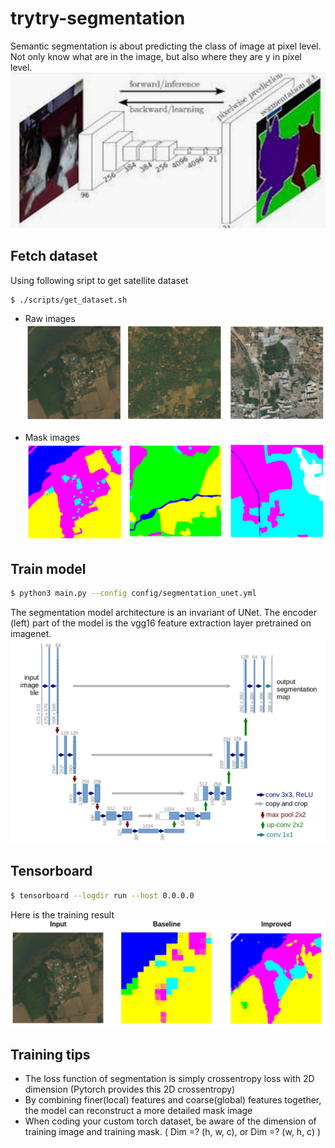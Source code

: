 # trytry-segmentation

Semantic segmentation is about predicting the class of image at pixel level. Not only know what are in the image, but also where they are y in pixel level.
![seg.png](./imgs/seg.png)

## Fetch dataset
Using following sript to get satellite dataset
```bash
$ ./scripts/get_dataset.sh
```
- Raw images
![sat.png](./imgs/sat.png)

- Mask images
![mask.png](./imgs/mask.png)

## Train model
```bash
$ python3 main.py --config config/segmentation_unet.yml
```
The segmentation model architecture is an invariant of UNet. The encoder (left) part of the model is the vgg16 feature extraction layer pretrained on imagenet.
![unet.png](./imgs/unet.png)

## Tensorboard
```bash
$ tensorboard --logdir run --host 0.0.0.0
```
Here is the training result
![result.png](./imgs/result.png)

## Training tips
- The loss function of segmentation is simply crossentropy loss with 2D dimension (Pytorch provides this 2D crossentropy)
- By combining finer(local) features and coarse(global) features together, the model can reconstruct a more detailed mask image
- When coding your custom torch dataset, be aware of the dimension of training image and training mask. ( Dim =? (h, w, c), or Dim =? (w, h, c) )

